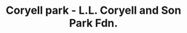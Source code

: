 ---
layout: repo
title: "Coryell park - L.L. Coryell and Son Park Fdn."
id: 11413
permalink: repos/11413/
---
